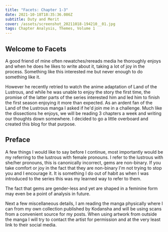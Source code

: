 ```yaml
---
title: "Facets: Chapter 1-3"
date: 2021-10-18T18:35:36.086Z
subtitle: Duty and Merit
cover: /assets/screenshot_20211018-194210__01.jpg
tags: Chapter Analysis, Themes, Volume 1
---
```

## Welcome to Facets

A good friend of mine often rewatches/rereads media he thoroughly enjoys and when he does he likes to write about it, taking a lot of joy in the process. Something like this interested me but never enough to do something like it. 

However he recently retried to watch the anime adaptation of Land of the Lustrous, and while he was unable to enjoy the story the first time, the promise of the latter parts of the series interested him and led him to finish the first season enjoying it more than expected. As an ardent fan of the Land of the Lustrous manga I asked if he'd join me in a challenge. Much like the dissections he enjoys, we will be reading 3 chapters a week and writing our thoughts down somewhere. I decided to go a little overboard and created this blog for that purpose.

## Preface

A few things I would like to say before I continue, most importantly would be my referring to the lustrous with female pronouns. I refer to the lustrous with she/her pronouns, this is canonically incorrect, gems are non-binary. If you take comfort or joy in the fact that they are non-binary I'm not trying to stop you and I encourage it. It is something I do out of habit as when I was introduced to the series this was my learned way to refer to them.

The fact that gems are gender-less and yet are shaped in a feminine form may even be a point of analysis in future.

Next a few miscellaneous details, I am reading the manga physically where I can from my own collection published by Kodansha and will be using scans from a convenient source for my posts. When using artwork from outside the manga I will try to contact the artist for permission and at the very least link to their social media.